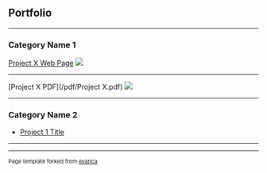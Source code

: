 ## Portfolio

---

### Category Name 1 

[Project X Web Page](/sample_page)
<img src="images/dummy_thumbnail.jpg?raw=true"/>

---

[Project X PDF](/pdf/Project X.pdf)
<img src="images/dummy_thumbnail.jpg?raw=true"/>

---

### Category Name 2

- [Project 1 Title](http://example.com/)


---




---
<p style="font-size:11px">Page template forked from <a href="https://github.com/evanca/quick-portfolio">evanca</a></p>
<!-- Remove above link if you don't want to attibute -->
